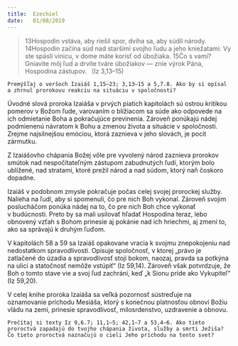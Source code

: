 ```yaml
---
title:  Ezechiel
date:   01/08/2019
---
```


> <p></p>
> 13Hospodin vstáva, aby riešil spor, dvíha sa, aby súdil národy. 14Hospodin začína súd nad staršími svojho ľudu a jeho kniežatami: Vy ste spásli vinicu, v dome máte korisť od úbožiaka. 15Čo s vami? Gniavite môj ľud a drvíte tváre úbožiakov — znie výrok Pána, Hospodina zástupov.  (Iz 3,13–15)

`Premýšľaj o veršoch Izaiáš 1,15–23; 3,13–15 a 5,7.8. Ako by si opísal a zhrnul prorokovu reakciu na situáciu v spoločnosti?`

Úvodné slová proroka Izaiáša v prvých piatich kapitolách sú ostrou kritikou pomerov v Božom ľude, varovaním o blížiacom sa súde ako odpovede na ich odmietanie Boha a pokračujúce previnenia. Zároveň ponúkajú nádej podmienenú návratom k Bohu a zmenou života a situácie v spoločnosti. Zrejme najsilnejšou emóciou, ktorá zaznieva v jeho slovách, je pocit zármutku. 

Z Izaiášovho chápania Božej vôle pre vyvolený národ zaznieva prorokov smútok nad nespočítateľným zástupom zabudnutých ľudí, ktorým bolo ublížené, nad stratami, ktoré prežil národ a nad súdom, ktorý naň čoskoro dopadne.

Izaiáš v podobnom zmysle pokračuje počas celej svojej prorockej služby. Nalieha na ľudí, aby si spomenuli, čo pre nich Boh vykonal. Zároveň svojim poslucháčom ponúka nádej na to, čo pre nich Boh chce vykonať v budúcnosti. Preto by sa mali usilovať hľadať Hospodina teraz, lebo obnovený vzťah s Bohom prinesie aj pokánie nad ich hriechmi, aj zmení to, ako sa správajú k druhým ľuďom.

V kapitolách 58 a 59 sa Izaiáš opakovane vracia k svojmu znepokojeniu nad nedostatkom spravodlivosti. Opisuje spoločnosť, v ktorej „právo je zatlačené do úzadia a spravodlivosť stojí bokom, naozaj, pravda sa potkýna na ulici a statočnosť nemôže vstúpiť“ (Iz 59,14). Zároveň však potvrdzuje, že Boh o tomto stave vie a svoj ľud zachráni, keď „k Sionu príde ako Vykupiteľ“ (Iz 59,20).

V celej knihe proroka Izaiáša sa veľká pozornosť sústreďuje na oznamovanie príchodu Mesiáša, ktorý s konečnou platnosťou obnoví Božiu vládu na zemi, prinesie spravodlivosť, milosrdenstvo, uzdravenie a obnovu.

`Prečítaj si texty Iz 9,6.7; 11,1–5; 42,1–7 a 53,4–6. Ako tieto proroctvá zapadajú do tvojho chápania života, služby a smrti Ježiša? Čo tieto proroctvá naznačujú o cieli Jeho príchodu na tento svet?`